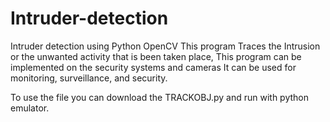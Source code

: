 # Intruder-detection
Intruder detection using Python OpenCV 
This program Traces the Intrusion or the unwanted activity that is been taken place,
This program can be implemented on the security systems and cameras
It can be used for monitoring, surveillance, and security.

To use the file you can download the TRACKOBJ.py and run with python emulator.
  
